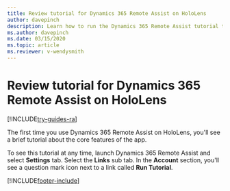 ```yaml
---
title: Review tutorial for Dynamics 365 Remote Assist on HoloLens
author: davepinch
description: Learn how to run the Dynamics 365 Remote Assist tutorial to learn about core features.
ms.author: davepinch
ms.date: 03/15/2020
ms.topic: article
ms.reviewer: v-wendysmith
---
```


# Review tutorial for Dynamics 365 Remote Assist on HoloLens

[!INCLUDE[try-guides-ra](../includes/try-guides-ra.md)]

The first time you use Dynamics 365 Remote Assist on HoloLens, you'll see a brief tutorial about the core features of the app. 

To see this tutorial at any time, launch Dynamics 365 Remote Assist and select **Settings** tab. Select the **Links** sub tab. In the **Account** section, you'll see a question mark icon next to a link called **Run Tutorial**.




[!INCLUDE[footer-include](../includes/footer-banner.md)]
